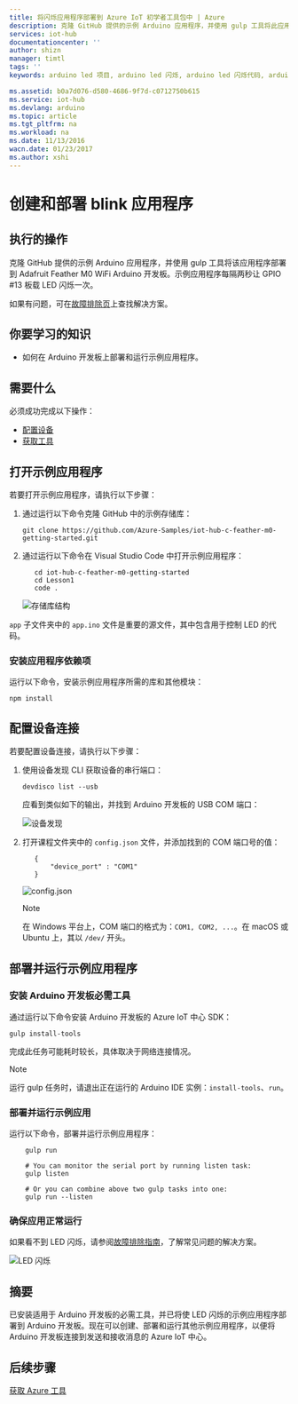 ```yaml
---
title: 将闪烁应用程序部署到 Azure IoT 初学者工具包中 | Azure
description: 克隆 GitHub 提供的示例 Arduino 应用程序，并使用 gulp 工具将此应用程序部署到 Adafruit Feather M0 WiFi。此示例应用程序每隔两秒让 GPIO #13 板载 LED 闪烁一次。
services: iot-hub
documentationcenter: ''
author: shizn
manager: timtl
tags: ''
keywords: arduino led 项目, arduino led 闪烁, arduino led 闪烁代码, arduino 闪烁程序, arduino 闪烁示例

ms.assetid: b0a7d076-d580-4686-9f7d-c0712750b615
ms.service: iot-hub
ms.devlang: arduino
ms.topic: article
ms.tgt_pltfrm: na
ms.workload: na
ms.date: 11/13/2016
wacn.date: 01/23/2017
ms.author: xshi
---
```


# 创建和部署 blink 应用程序
## 执行的操作
克隆 GitHub 提供的示例 Arduino 应用程序，并使用 gulp 工具将该应用程序部署到 Adafruit Feather M0 WiFi Arduino 开发板。示例应用程序每隔两秒让 GPIO #13 板载 LED 闪烁一次。

如果有问题，可在[故障排除页][troubleshooting-page]上查找解决方案。

## 你要学习的知识
* 如何在 Arduino 开发板上部署和运行示例应用程序。

## 需要什么
必须成功完成以下操作：

* [配置设备][configure-your-device]
* [获取工具][get-the-tools]

## 打开示例应用程序
若要打开示例应用程序，请执行以下步骤：

1. 通过运行以下命令克隆 GitHub 中的示例存储库：

    ```
    git clone https://github.com/Azure-Samples/iot-hub-c-feather-m0-getting-started.git
    ```

2. 通过运行以下命令在 Visual Studio Code 中打开示例应用程序：

    ```
       cd iot-hub-c-feather-m0-getting-started
       cd Lesson1
       code .
    ```

   ![存储库结构][repo-structure]  

`app` 子文件夹中的 `app.ino` 文件是重要的源文件，其中包含用于控制 LED 的代码。

### 安装应用程序依赖项
运行以下命令，安装示例应用程序所需的库和其他模块：

```
npm install
```

## 配置设备连接
若要配置设备连接，请执行以下步骤：

1. 使用设备发现 CLI 获取设备的串行端口：

    ```
    devdisco list --usb
    ```

    应看到类似如下的输出，并找到 Arduino 开发板的 USB COM 端口：

    ![设备发现][device-discovery]

2. 打开课程文件夹中的 `config.json` 文件，并添加找到的 COM 端口号的值：

    ```
       {
           "device_port" : "COM1"
       }
    ```

    ![config.json][config-json]  

    > [!NOTE]
    在 Windows 平台上，COM 端口的格式为：`COM1, COM2, ...`。在 macOS 或 Ubuntu 上，其以 `/dev/` 开头。

## 部署并运行示例应用程序
### 安装 Arduino 开发板必需工具

通过运行以下命令安装 Arduino 开发板的 Azure IoT 中心 SDK：

```
gulp install-tools
```

完成此任务可能耗时较长，具体取决于网络连接情况。

> [!NOTE]
运行 gulp 任务时，请退出正在运行的 Arduino IDE 实例：`install-tools`、`run`。

### 部署并运行示例应用
运行以下命令，部署并运行示例应用程序：

```
    gulp run

    # You can monitor the serial port by running listen task:
    gulp listen

    # Or you can combine above two gulp tasks into one:
    gulp run --listen
```

### 确保应用正常运行
如果看不到 LED 闪烁，请参阅[故障排除指南][troubleshooting-page]，了解常见问题的解决方案。

![LED 闪烁][led-blinking]  

## 摘要
已安装适用于 Arduino 开发板的必需工具，并已将使 LED 闪烁的示例应用程序部署到 Arduino 开发板。现在可以创建、部署和运行其他示例应用程序，以便将 Arduino 开发板连接到发送和接收消息的 Azure IoT 中心。

## 后续步骤
[获取 Azure 工具][get-the-azure-tools]

<!-- Images and links -->

[troubleshooting-page]: ./iot-hub-adafruit-feather-m0-wifi-kit-arduino-troubleshooting.md
[configure-your-device]: ./iot-hub-adafruit-feather-m0-wifi-kit-arduino-lesson1-configure-your-device.md
[get-the-tools]: ./iot-hub-adafruit-feather-m0-wifi-kit-arduino-lesson1-get-the-tools-win32.md
[repo-structure]: ./media/iot-hub-adafruit-feather-m0-wifi-lessons/lesson1/vscode-blink-arduino-mac.png
[device-discovery]: ./media/iot-hub-adafruit-feather-m0-wifi-lessons/lesson1/device_discovery.png
[config-json]: ./media/iot-hub-adafruit-feather-m0-wifi-lessons/lesson1/vscode-config-mac.png
[led-blinking]: ./media/iot-hub-adafruit-feather-m0-wifi-lessons/lesson1/led_blinking.png
[get-the-azure-tools]: ./iot-hub-adafruit-feather-m0-wifi-kit-arduino-lesson2-get-azure-tools-win32.md

<!---HONumber=Mooncake_0116_2017-->